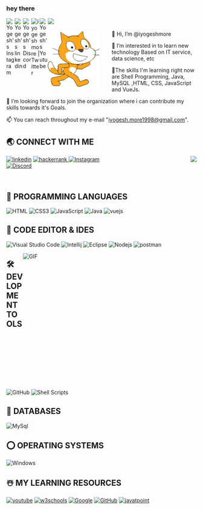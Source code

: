 ### hey there 
<a href="https://www.instagram.com/iam_yogeshmore/">
  <img align="left" alt="Yogesh's Instagram" width="22px" src="https://raw.githubusercontent.com/hussainweb/hussainweb/main/icons/instagram.png" />
</a>
<a href="https://www.linkedin.com/in/yogesh-more-445582253/">
  <img align="left" alt="Yogesh's linkedin" width="22px" src="https://raw.githubusercontent.com/hussainweb/hussainweb/main/icons/linkedin.png" />
</a> 
<a href="https://discord.gg/8knnK7aBqs">
  <img align="left" alt="Yogesh's Discord" width="22px" src="https://raw.githubusercontent.com/peterthehan/peterthehan/master/assets/discord.svg" />
</a>
<a href="https://twitter.com/YogeshM84850172">
  <img align="left" alt="iyogeshmore | Twitter" width="22px" src="https://raw.githubusercontent.com/peterthehan/peterthehan/master/assets/twitter.svg" />
</a>
<a href="https://www.youtube.com/channel/UC8aOouBXg_10pTv8FOuz8kw/featured">
  <img align="left" alt="Yogesh's Youtube" width="22px" src="https://raw.githubusercontent.com/peterthehan/peterthehan/master/assets/youtube.svg" />
</a>

![](https://visitor-badge.glitch.me/badge?page_id=iyogeshmore.iyogeshmore)
<br />


 <img align="left" height="150" src="https://raw.githubusercontent.com/hicodersofficial/images/main/giphy%20(2).gif" style="margin-right: 2rem;"/>

👋 Hi, I’m @iyogeshmore

👀 I’m interested in to learn new technology Based on IT service, data science, etc

🌱The skills I'm learning right now are Shell Programming, Java, MySQL ,HTML, CSS, JavaScript and VueJs.

💞️ I’m looking forward to join the organization where i can contribute my skills towards it's Goals.

📫 You can reach throughout my e-mail "iyogesh.more1998@gmail.com".

## 🌏 **CONNECT WITH ME**
<a href="https://github.com/iyogeshmore/github-readme-stats"><img align="right" src="https://github-readme-stats.vercel.app/api/top-langs/?username=iyogeshmore&layout=compact&theme=buefy&hide_border=false"/></a> 

<a href="https://www.linkedin.com/in/yogesh-more-445582253/"><img src="https://img.shields.io/badge/linkedin-7289DA?style=for-the-badge&logo=linkedin&logoColor=white" title="linkedin"  alt="linkedin"/></a>
<a href="https://www.hackerrank.com/iyogesh_more"> 
<img src="https://img.shields.io/badge/hackerrank-7289DA?style=for-the-badge&logo=hackerrank&logoColor=white" title="hackerrank"  alt="hackerrank"/>
</a>
<a href="https://www.instagram.com/iam_yogeshmore/"> 
<img src="https://img.shields.io/badge/Instagram-E4405F?style=for-the-badge&logo=instagram&logoColor=white" title="Instagram"  alt="Instagram"/></a>
<br />
<a href="https://discord.gg/8knnK7aBqs"><img src="https://img.shields.io/badge/Discord-7289DA?style=for-the-badge&logo=discord&logoColor=white" title="Discord"  alt="Discord"/></a>


<br />

## 🎯 **PROGRAMMING LANGUAGES**

![HTML](https://img.shields.io/badge/HTML5-E34F26?style=for-the-badge&logo=html5&logoColor=white "HTML")
![CSS3](https://img.shields.io/badge/CSS3-1572B6?style=for-the-badge&logo=css3&logoColor=white "CSS")
![JavaScript](https://img.shields.io/badge/JavaScript-F7DF1E?style=for-the-badge&logo=javascript&logoColor=black "JavaScript")
![Java](https://img.shields.io/badge/java-%23ED8B00.svg?style=for-the-badge&logo=java&logoColor=white "Java")
![vuejs](https://img.shields.io/badge/vuejs-98FF98?style=for-the-badge&logo=vuejs&logoColor=white "vuejs")

## 📄 **CODE EDITOR & IDES**

![Visual Studio Code](https://img.shields.io/badge/VS%20Code-0078d7.svg?style=for-the-badge&logo=visual-studio-code&logoColor=white "Visual Studio Code")
![Intellij](https://img.shields.io/badge/IntelliJ_IDEA-000000.svg?style=for-the-badge&logo=intellij-idea&logoColor=white)
![Eclipse](https://img.shields.io/badge/Eclipse-%23FA0F00.svg?style=for-the-badge&logo=eclipse&logoColor=white)
![Nodejs](https://img.shields.io/badge/Node.js-43853D?style=for-the-badge&logo=node.js&logoColor=white "Nodejs")
![postman](https://img.shields.io/badge/Postman-FFA500?style=for-the-badge&logo=postman&logoColor=white%20%22Postman)

 <img align="right" alt="GIF" src="https://github.com/abhisheknaiidu/abhisheknaiidu/blob/master/code.gif?raw=true" width="460" height="360" />

## 🛠️ **DEVLOPMENT TOOLS**

![GitHub](https://img.shields.io/badge/github-%23121011.svg?style=for-the-badge&logo=github&logoColor=white "GitHub")
![Shell Scripts](https://img.shields.io/badge/Shell_Script-121011?style=for-the-badge&logo=gnu-bash&logoColor=white)

## 📅 **DATABASES**

![MySql](https://img.shields.io/badge/MySQL-00000F?style=for-the-badge&logo=mysql&logoColor=white "MySql")

## ⭕ **OPERATING SYSTEMS**

![Windows](https://img.shields.io/badge/Windows-0078D6?style=for-the-badge&logo=windows&logoColor=white)


## ☃️ **MY LEARNING RESOURCES**

[![youtube](https://img.shields.io/badge/YouTube-FF0000?style=for-the-badge&logo=youtube&logoColor=white)][youtube]
[![w3schools](https://img.shields.io/badge/w3schools-gray?style=for-the-badge&logo=w3schools&logoColor=35914c)][w3schools]
[![Google](https://img.shields.io/badge/google-4285F4?style=for-the-badge&logo=google&logoColor=white)][google]
[![GitHub](https://img.shields.io/badge/GitHub-100000?style=for-the-badge&logo=github&logoColor=white)][github]
[![javatpoint](https://img.shields.io/badge/javatpoint-FF0000?style=for-the-badge&logo=javatpoint&logoColor=white)][javatpoint]


[google]: https://www.google.com
[youtube]: https://www.youtube.com/channel/UCeVMnSShP_Iviwkknt83cww
[w3schools]: https://www.w3schools.com/
[github]: https://github.com/iyogeshmore
[javatpoint]: https://www.javatpoint.com/java-tutorial
[hackerRank]: https://www.hackerrank.com/iyogesh_more
